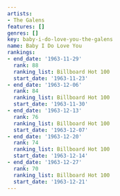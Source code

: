 ```yaml
---
artists:
- The Galens
features: []
genres: []
key: baby-i-do-love-you-the-galens
name: Baby I Do Love You
rankings:
- end_date: '1963-11-29'
  rank: 88
  ranking_list: Billboard Hot 100
  start_date: '1963-11-23'
- end_date: '1963-12-06'
  rank: 84
  ranking_list: Billboard Hot 100
  start_date: '1963-11-30'
- end_date: '1963-12-13'
  rank: 76
  ranking_list: Billboard Hot 100
  start_date: '1963-12-07'
- end_date: '1963-12-20'
  rank: 74
  ranking_list: Billboard Hot 100
  start_date: '1963-12-14'
- end_date: '1963-12-27'
  rank: 70
  ranking_list: Billboard Hot 100
  start_date: '1963-12-21'
---
```


